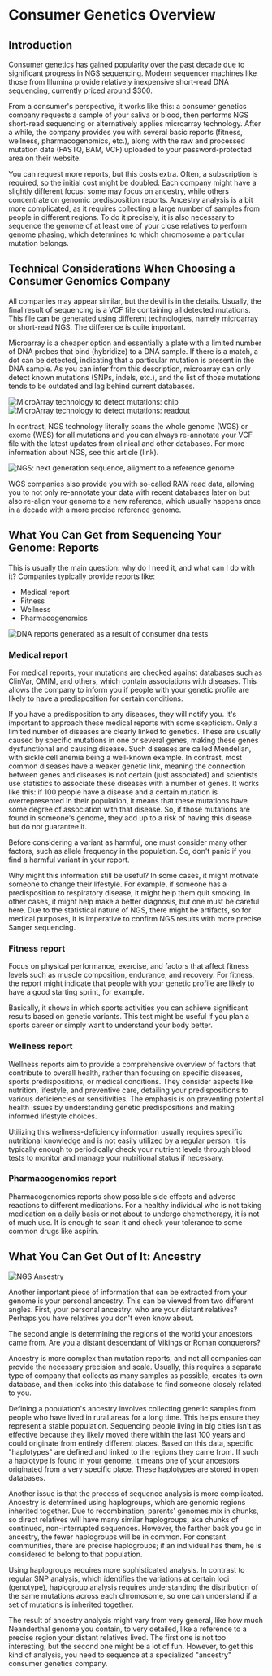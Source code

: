 # Consumer Genetics Overview

## Introduction
Consumer genetics has gained popularity over the past decade due to significant progress in NGS sequencing. Modern sequencer machines like those from Illumina provide relatively inexpensive short-read DNA sequencing, currently priced around $300.
 
From a consumer's perspective, it works like this: a consumer genetics company requests a sample of your saliva or blood, then performs NGS short-read sequencing or alternatively applies microarray technology. After a while, the company provides you with several basic reports (fitness, wellness, pharmacogenomics, etc.), along with the raw and processed mutation data (FASTQ, BAM, VCF) uploaded to your password-protected area on their website.

You can request more reports, but this costs extra. Often, a subscription is required, so the initial cost might be doubled. Each company might have a slightly different focus: some may focus on ancestry, while others concentrate on genomic predisposition reports. Ancestry analysis is a bit more complicated, as it requires collecting a large number of samples from people in different regions. To do it precisely, it is also necessary to sequence the genome of at least one of your close relatives to perform genome phasing, which determines to which chromosome a particular mutation belongs.


## Technical Considerations When Choosing a Consumer Genomics Company

All companies may appear similar, but the devil is in the details. Usually, the final result of sequencing is a VCF file containing all detected mutations. This file can be generated using different technologies, namely microarray or short-read NGS. The difference is quite important.


Microarray is a cheaper option and essentially a plate with a limited number of DNA probes that bind (hybridize) to a DNA sample. If there is a match, a dot can be detected, indicating that a particular mutation is present in the DNA sample. As you can infer from this description, microarray can only detect known mutations (SNPs, indels, etc.), and the list of those mutations tends to be outdated and lag behind current databases.

![MicroArray technology to detect mutations: chip](img/micro_array_1.jpg )
![MicroArray technology to detect mutations: readout](img/micro_array_2.jpg)


In contrast, NGS technology literally scans the whole genome (WGS) or exome (WES) for all mutations and you can always re-annotate your VCF file with the latest updates from clinical and other databases. For more information about NGS, see this article (link).

![NGS: next generation sequence, aligment to  a reference genome](img/ngs_alignment_1.jpg)

WGS companies also provide you with so-called RAW read data, allowing you to not only re-annotate your data with recent databases later on but also re-align your genome to a new reference, which usually happens once in a decade with a more precise reference genome.



## What You Can Get from Sequencing Your Genome: Reports

This is usually the main question: why do I need it, and what can I do with it? Companies typically provide reports like:

- Medical report
- Fitness
- Wellness
- Pharmacogenomics

![DNA reports generated as a result of consumer dna tests](img/dna_reports.jpg)

### Medical report
For medical reports, your mutations are checked against databases such as ClinVar, OMIM, and others, which contain associations with diseases. This allows the company to inform you if people with your genetic profile are likely to have a predisposition for certain conditions.

If you have a predisposition to any diseases, they will notify you. It's important to approach these medical reports with some skepticism. Only a limited number of diseases are clearly linked to genetics. These are usually caused by specific mutations in one or several genes, making these genes dysfunctional and causing disease. Such diseases are called Mendelian, with sickle cell anemia being a well-known example. In contrast, most common diseases have a weaker genetic link, meaning the connection between genes and diseases is not certain (just associated) and scientists use statistics to associate these diseases with a number of genes. It works like this: if 100 people have a disease and a certain mutation is overrepresented in their population, it means that these mutations have some degree of association with that disease. So, if those mutations are found in someone's genome, they add up to a risk of having this disease but do not guarantee it.

Before considering a variant as harmful, one must consider many other factors, such as allele frequency in the population. So, don't panic if you find a harmful variant in your report.

Why might this information still be useful? In some cases, it might motivate someone to change their lifestyle. For example, if someone has a predisposition to respiratory disease, it might help them quit smoking. In other cases, it might help make a better diagnosis, but one must be careful here. Due to the statistical nature of NGS, there might be artifacts, so for medical purposes, it is imperative to confirm NGS results with more precise Sanger sequencing.

### Fitness report

Focus on physical performance, exercise, and factors that affect fitness levels such as muscle composition, endurance, and recovery. For fitness, the report might indicate that people with your genetic profile are likely to have a good starting sprint, for example.

Basically, it shows in which sports activities you can achieve significant results based on genetic variants. This test might be useful if you plan a sports career or simply want to understand your body better.


### Wellness report

Wellness reports aim to provide a comprehensive overview of factors that contribute to overall health, rather than focusing on specific diseases, sports predispositions, or medical conditions. They consider aspects like nutrition, lifestyle, and preventive care, detailing your predispositions to various deficiencies or sensitivities. The emphasis is on preventing potential health issues by understanding genetic predispositions and making informed lifestyle choices.

Utilizing this wellness-deficiency information usually requires specific nutritional knowledge and is not easily utilized by a regular person. It is typically enough to periodically check your nutrient levels through blood tests to monitor and manage your nutritional status if necessary.


### Pharmacogenomics report

Pharmacogenomics reports show possible side effects and adverse reactions to different medications. For a healthy individual who is not taking medication on a daily basis or not about to undergo chemotherapy, it is not of much use. It is enough to scan it and check your tolerance to some common drugs like aspirin.






## What You Can Get Out of It: Ancestry
![NGS Ansestry](img/ansestry.jpg)

Another important piece of information that can be extracted from your genome is your personal ancestry. This can be viewed from two different angles. First, your personal ancestry: who are your distant relatives? Perhaps you have relatives you don't even know about.

The second angle is determining the regions of the world your ancestors came from. Are you a distant descendant of Vikings or Roman conquerors?

Ancestry is more complex than mutation reports, and not all companies can provide the necessary precision and scale. Usually, this requires a separate type of company that collects as many samples as possible, creates its own database, and then looks into this database to find someone closely related to you.

Defining a population's ancestry involves collecting genetic samples from people who have lived in rural areas for a long time. This helps ensure they represent a stable population. Sequencing people living in big cities isn't as effective because they likely moved there within the last 100 years and could originate from entirely different places. Based on this data, specific "haplotypes" are defined and linked to the regions they came from. If such a haplotype is found in your genome, it means one of your ancestors originated from a very specific place. These haplotypes are stored in open databases.

Another issue is that the process of sequence analysis is more complicated. Ancestry is determined using haplogroups, which are genomic regions inherited together. Due to recombination, parents' genomes mix in chunks, so direct relatives will have many similar haplogroups, aka chunks of continued, non-interrupted sequences. However, the farther back you go in ancestry, the fewer haplogroups will be in common. For constant communities, there are precise haplogroups; if an individual has them, he is considered to belong to that population.

Using haplogroups requires more sophisticated analysis. In contrast to regular SNP analysis, which identifies the variations at certain loci (genotype), haplogroup analysis requires understanding the distribution of the same mutations across each chromosome, so one can understand if a set of mutations is inherited together.


The result of ancestry analysis might vary from very general, like how much Neanderthal genome you contain, to very detailed, like a reference to a precise region your distant relatives lived. The first one is not too interesting, but the second one might be a lot of fun. However, to get this kind of analysis, you need to sequence at a specialized "ancestry" consumer genetics company.